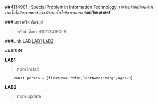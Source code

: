 ##4134901 : Special Problem in Information Technology
*รายวิชาหัวข้อพิเศษด้านเทคโนโลยีสารสนเทศ*
_สาขาวิชเทคโนโลยีสารสนเทศ_
**คณะวิทยาศาสตร์**

###นายชาคริต เกิดรัมย์
![]()
>รหัสนักศึกษา 610112418009

###Link LAB
[LAB1](https://github.com/chalee00903/4134901-2-64/tree/main/LAB1)
[LAB2](https://github.com/chalee00903/4134901-2-64/tree/main/LAB2)

###RUN

**LAB1**

>npm install

```
    const person = {firstName:"Win",lastName:"Vong",age:20}
```

**LAB2**

>npm update